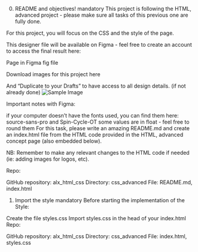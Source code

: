 0. README and objectives!
mandatory
This project is following the HTML, advanced project - please make sure all tasks of this previous one are fully done.

For this project, you will focus on the CSS and the style of the page.

This designer file will be available on Figma - feel free to create an account to access the final result here:

Page in Figma
fig file

Download images for this project here

And “Duplicate to your Drafts” to have access to all design details. (if not already done)
![Sample Image](https://s3.amazonaws.com/alx-intranet.hbtn.io/uploads/medias/2020/3/559ad8d43fb61e310e2b.png?X-Amz-Algorithm=AWS4-HMAC-SHA256&X-Amz-Credential=AKIARDDGGGOUSBVO6H7D%2F20240625%2Fus-east-1%2Fs3%2Faws4_request&X-Amz-Date=20240625T115339Z&X-Amz-Expires=86400&X-Amz-SignedHeaders=host&X-Amz-Signature=b5e0b07dcbf1b974af05e2c1071cd8b8ed6054eb6ad8a0f4320510fef3ebf0a4)

Important notes with Figma:

if your computer doesn’t have the fonts used, you can find them here: source-sans-pro and Spin-Cycle-OT
some values are in float - feel free to round them
For this task, please write an amazing README.md and create an index.html file from the HTML code provided in the HTML, advanced concept page (also embedded below).

NB: Remember to make any relevant changes to the HTML code if needed (ie: adding images for logos, etc).

Repo:

GitHub repository: alx_html_css
Directory: css_advanced
File: README.md, index.html


1. Import the style
mandatory
Before starting the implementation of the Style:

Create the file styles.css
Import styles.css in the head of your index.html
Repo:

GitHub repository: alx_html_css
Directory: css_advanced
File: index.html, styles.css
